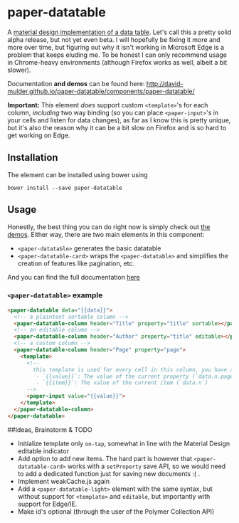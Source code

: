 # paper-datatable

A [material design implementation of a data table](https://www.google.com/design/spec/components/data-tables.html). Let's call this a pretty solid alpha release, but not yet even beta. I will hopefully be fixing it more and more over time, but figuring out why it isn't working in Microsoft Edge is a problem that keeps eluding me. To be honest I can only recommend usage in Chrome-heavy environments (although Firefox works as well, albeit a bit slower).

Documentation **and demos** can be found here: http://david-mulder.github.io/paper-datatable/components/paper-datatable/

**Important:** This element *does* support custom `<template>`'s for each column, *including* two way binding (so you can place `<paper-input>`'s in your cells and listen for data changes), as far as I know this is pretty unique, but it's also the reason why it can be a bit slow on Firefox and is so hard to get working on Edge.

## Installation

The element can be installed using bower using

    bower install --save paper-datatable

## Usage

Honestly, the best thing you can do right now is simply check out [the demos](http://david-mulder.github.io/paper-datatable/components/paper-datatable/demo/). Either way, there are two main elements in this component:

 - `<paper-datatable>` generates the basic datatable
 - `<paper-datatable-card>` wraps the `<paper-datatable>` and simplifies the creation of features like pagination, etc.

And you can find the full documentation [here](http://david-mulder.github.io/paper-datatable/components/paper-datatable/)

### `<paper-datatable>` example

```html
<paper-datatable data="{{data}}">
  <!-- a plaintext sortable column -->
  <paper-datatable-column header="Title" property="title" sortable></paper-datatable-column>
  <!-- an editable column -->
  <paper-datatable-column header="Author" property="title" editable></paper-datatable-column>
  <!-- a custom column -->
  <paper-datatable-column header="Page" property="page">
	<template>
	  <!--
		this template is used for every cell in this column, you have access to:
		 - `{{value}}`: The value of the current property (`data.n.page`)
		 - `{{item}}`: The value of the current item (`data.n`)
	  -->
	  <paper-input value="{{value}}">
	</template>
  </paper-datatable-column>
</paper-datatable>
```

##Ideas, Brainstorm & TODO

 - Initialize template only `on-tap`, somewhat in line with the Material Design editable indicator
 - Add option to add new items. The hard part is however that `<paper-datatable-card>` works with a `setProperty` save API, so we would need to add a dedicated function just for saving new documents :( .
 - Implement weakCache.js again
 - Add a `<paper-datatable-light>` element with the same syntax, but without support for `<template>` and `editable`, but importantly with support for Edge/IE.
 - Make id's optional (through the user of the Polymer Collection API)
